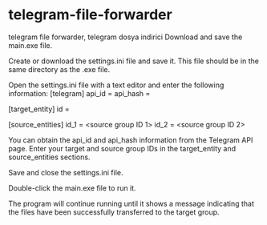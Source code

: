 # telegram-file-forwarder
telegram file forwarder, telegram dosya indirici
Download and save the main.exe file.

Create or download the settings.ini file and save it. This file should be in the same directory as the .exe file.

Open the settings.ini file with a text editor and enter the following information:
[telegram]
api_id = <API ID>
api_hash = <API hash>

[target_entity]
id = <target group ID>

[source_entities]
id_1 = <source group ID 1>
id_2 = <source group ID 2>

You can obtain the api_id and api_hash information from the Telegram API page. Enter your target and source group IDs in the target_entity and source_entities sections.

Save and close the settings.ini file.

Double-click the main.exe file to run it.

The program will continue running until it shows a message indicating that the files have been successfully transferred to the target group.
